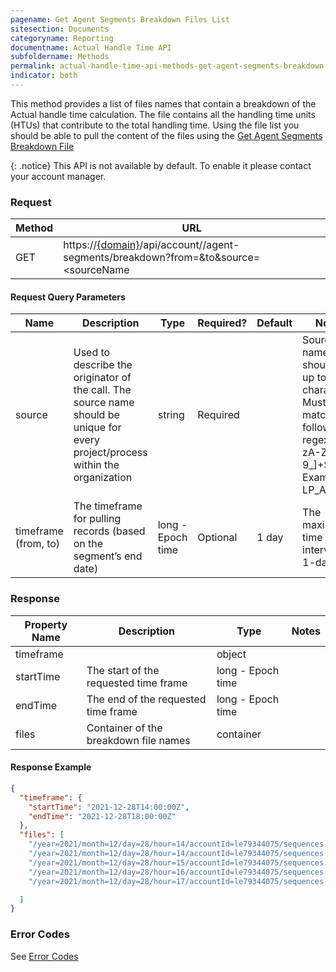 ```yaml
---
pagename: Get Agent Segments Breakdown Files List
sitesection: Documents
categoryname: Reporting
documentname: Actual Handle Time API
subfoldername: Methods
permalink: actual-handle-time-api-methods-get-agent-segments-breakdown-files-list.html
indicator: both
---
```


This method provides a list of files names that contain a breakdown of the Actual handle time calculation. The file contains all the handling time units (HTUs) that contribute to the total handling time.
Using the file list you should be able to pull the content of the files using the [Get Agent Segments Breakdown File](actual-handle-time-api-methods-get-agent-segments-breakdown-file.html) 

{: .notice}
This API is not available by default. To enable it please contact your account manager.

### Request

| Method | URL                                                                                                                                                  |
|--------|------------------------------------------------------------------------------------------------------------------------------------------------------|
| GET    | https://[{domain}](/agent-domain-domain-api.html)/api/account/<accountId>/agent-segments/breakdown?from=<timestamp>&to<timestamp>&source=<sourceName |

#### Request Query Parameters

| Name                 | Description                                                                                                                     | Type              | Required? | Default | Notes                                                                                                          |
|----------------------|---------------------------------------------------------------------------------------------------------------------------------|-------------------|-----------|---------|----------------------------------------------------------------------------------------------------------------|
| source               | Used to describe the originator of the call. The source name should be unique for every project/process within the organization | string            | Required  |         | Source name should be up to 20 characters. Must match the following regex: ^[a-zA-Z0-9_]+$ Example: LP_AgentUI |
| timeframe (from, to) | The timeframe for pulling records (based on the segment’s end date)                                                             | long - Epoch time | Optional  | 1 day   | The maximum time frame interval is 1-day                                                                       |

### Response

| Property Name | Description                           | Type              | Notes |
|---------------|---------------------------------------|-------------------|-------|
| timeframe     |                                       | object            |       |
| startTime     | The start of the requested time frame | long - Epoch time |       |
| endTime       | The end of the requested time frame   | long - Epoch time |       |
| files         | Container of the breakdown file names | container         |       |

#### Response Example

```json
{
  "timeframe": {
    "startTime": "2021-12-28T14:00:00Z",
    "endTime": "2021-12-28T18:00:00Z"
  },
  "files": [
    "/year=2021/month=12/day=28/hour=14/accountId=le79344075/sequences.1642602416000.20220117180636.00053.json.gz",
    "/year=2021/month=12/day=28/hour=14/accountId=le79344075/sequences.1642602416000.20220117180636.00054.json.gz",
    "/year=2021/month=12/day=28/hour=15/accountId=le79344075/sequences.1642602416000.20220117180636.00055.json.gz",
    "/year=2021/month=12/day=28/hour=16/accountId=le79344075/sequences.1642602416000.20220117180636.00056.json.gz",
    "/year=2021/month=12/day=28/hour=17/accountId=le79344075/sequences.1642602416000.20220117180636.00057.json.gz"

  ]
}
```

### Error Codes

See [Error Codes](actual-handle-time-api-error-codes.html)
